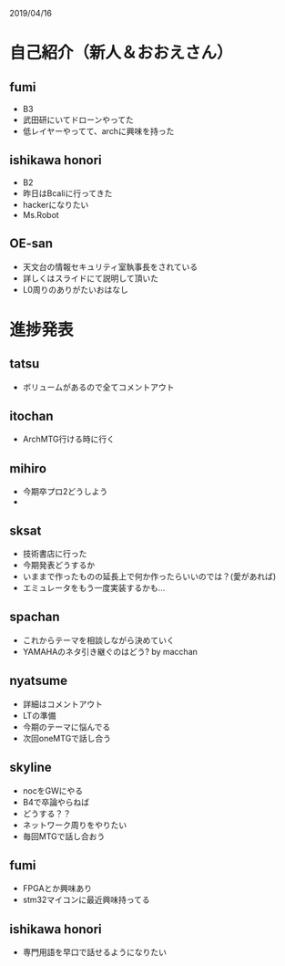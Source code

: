 2019/04/16

# 自己紹介（新人＆おおえさん）

## fumi
- B3
- 武田研にいてドローンやってた
- 低レイヤーやってて、archに興味を持った

## ishikawa honori
- B2
- 昨日はBcaliに行ってきた
- hackerになりたい
- Ms.Robot

## OE-san
- 天文台の情報セキュリティ室執事長をされている
- 詳しくはスライドにて説明して頂いた
- L0周りのありがたいおはなし

# 進捗発表

## tatsu
- ボリュームがあるので全てコメントアウト
<!--
190416 MTG
 - 今学期は卒プロ1
 - 中間の日程では所信表明
 - 最終の日程では，ポスター発表
 - TERMのテーマを引き続き, https://portal.sfc.wide.ad.jp/presentations/1726
 
概要
Remote Direct Memory Accessを用い(EtherパケットとPCIメッセージを変換)て，
監視対象ホストの物理アドレスを直接指定し値を取得することを繰り返すことで，
メモリダンプを取得する．
ここで取得できる物理メモリと値の組は，物理メモリをただ読み込んだだけなので，ただのバイナリの世界．
ここから監視対象ホストのOS内部のロジックを逆算・解析することで，監視対象ホストのOSのコンテキストを復元することが目的．監視対象ホストはx86-64 Linuxとする．
soraさんが作ったFPGAデバイスの手続きを呼び出し値を取得，逆算・解析のロジックを実装し，結果を出力するまでが現在の自分の研究の実装範囲
この手法を用いることで，監視対象ホストのCPUコアを使用することなく，解析ができるため，ベアメタルマシンの解析をゼロオーバーヘッドでできるようになる．(要調査)

在どこまで終わっているのか．
TERMでは，x86-64 Linuxのページング機構の解析ができた．(セグメント機構は使われていない)
監視対象ホストのローカルでgdbやobjdumpを用いてプロセスをみた時と，結果が一致していた．(条件付き(下で説明))

できなかったこと
ページング機構の値の起点となるのは，CR3レジスタの値だが，これはレジスタであるため，探すことができなかった．
なので，TERMではCR3レジスタの値を通知してもらうようにしていた．
CR3レジスタの値はプロセス毎に保持されているはずで，この値はtask_structにある．
動作中のLinuxの，どこらへんにtask_structがあるのかを，リモートかつ物理メモリのみ から探すのができなかった．
あとは，soraさんのFPGAデバイスを改善したい．短時間で大量のリクエストをFPGAデバイスに送ると，停止することがある
現状では，sleepを挟んで負荷を軽減したり，テーブルのエントリのうち，見るエントリを限定している．
短時間で全テーブルを読み込むことができれば，もう少しリアルタイム性を確保できる．(現在は時間がかかるため，カーネルパニック時の利用に限る，という前提で話しているが，早くなれば，動いているマシンにも応用できそう)
ただ，めちゃむずそう．FPGA勉強するのか？となっている．
発表でも突っ込まれたが，現状だとコアダンプとの違いがない．

今後やることのまとめ？
- Linuxのカーネル空間から`task_struct`を探す．
- それを物理アドレスのみから見つけられるようにする．
- FPGAデバイスの改善・勉強，
-->

## itochan
- ArchMTG行ける時に行く

## mihiro
- 今期卒プロ2どうしよう
- 

## sksat
- 技術書店に行った
- 今期発表どうするか
- いままで作ったものの延長上で何か作ったらいいのでは？(愛があれば)
- エミュレータをもう一度実装するかも...

## spachan
- これからテーマを相談しながら決めていく
- YAMAHAのネタ引き継ぐのはどう? by macchan

## nyatsume
- 詳細はコメントアウト
- LTの準備
- 今期のテーマに悩んでる
 - 次回oneMTGで話し合う 
<!--
進捗
- CSの練習問題をとき進めていた
- LTのスライドに手を付け始めていました
- 週末風邪でしんだので大幅な進捗はないです
 - 自分の勉強もう少ししたかった...

一応前期までの進捗
- 高速パケット処理基盤上で動くLBロジックを実装した
- ipvsとの比較実験を行った。
 - マイクロベンチマークでの実験結果は実装LBがスループットにおいて大幅に上回ったが、HTTPベンチマークでの実験においてはスループットで有意な差は見られず。原因を解明できた部分と未解明な部分がある。

今期やりたいこと
termにするかwipにするか悩み中　そろそろtermに行きたい気持ちはある
- プラン1:前期の研究をそのまま進める。
 - 未消化な部分がまだ結構あるのでそこを解明したい気持ちはある
- プラン2:新しいことにチャレンジする。
 - まだはっきりとは浮かんでいないので時間がなさそうなら諦めます。春休み中のサマライズで色々読んだから何かしらあるかも...?
- どっちにするかはriverさんとも相談して早めに決めます

その他
- コンピューターシステムを進めています　楽しい！
- htrootがやばいのと、個人的に興味があったのでrgroot入りました
- LT何話そうか困ってます
- ぎじゅつしょてんいきたかった
-->

## skyline
- nocをGWにやる
- B4で卒論やらねば
- どうする？？
- ネットワーク周りをやりたい
- 毎回MTGで話し合おう

## fumi
- FPGAとか興味あり
- stm32マイコンに最近興味持ってる

## ishikawa honori
- 専門用語を早口で話せるようになりたい
